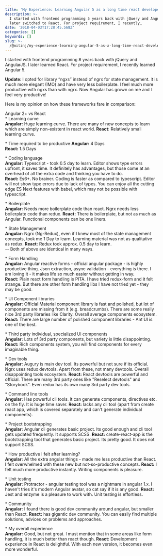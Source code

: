 ```yaml
---
title: 'My Experience: Learning Angular 5 as a long time react developer'
description: >-
  I started with frontend programming 5 years back with jQuery and AngularJS. I
  later switched to React. For project requirement, I recently…
date: '2018-04-03T17:28:45.568Z'
categories: []
keywords: []
slug: >-
  /@nitinj/my-experience-learning-angular-5-as-a-long-time-react-developer-584c87d4987a
---
```


I started with frontend programming 8 years back with jQuery and AngularJS. I later learned React. For project requirement, I recently learned Angular 5.

**Update**: I opted for library “ngxs” instead of ngrx for state management. It is much more elegant (IMO) and have very less boilerplate. I feel much more productive with ngxs than with ngrx.
Now Angular has grown on me and I feel very productive!

Here is my opinion on how these frameworks fare in comparison:

Angular 2+ vs React    
                                                                                                       \* Learning curve  
**Angular:** Huge learning curve. There are many of new concepts to learn which are simply non-existent in react world.                                                                                                                  **React:** Relatively small learning curve.                                                                                                                                                                                                

\* Time required to be productive                                                                                                                                                                                                                            **Angular:** 4 Days  
**React:** 1.5 Days

\* Coding language  
**Angular:** Typescript - took 0.5 day to learn. Editor shows type errors  upfront, it saves time. It definitely has advantages, but those come at an overhead of all the extra code and thinking you have to do.  
**React:** Es6+. No brainer. Coding is faster as compared to typescript. Editor will not show type errors due to lack of types. You can enjoy all the cutting edge ES Next features with babel, which may not be possible with typescript.

\* Boilerplate  
**Angular:** Needs more boilerplate code than react. Ngrx needs less boilerplate code than redux.                                                                                                                                **React:** There is boilerplate, but not as much as Angular. Functional components can be one liners.                                                                                                                                      

\* State Management  
**Angular:** Ngrx (Ng-Redux), even if I knew most of the state management concepts, took me 1 Day to learn. Learning material was not as qualitative as redux.                                                                           **React:** Redux took approx. 0.5 day to learn.   
\-- Both of above are identical in many ways.                                                                                                                                                                                           

\* Form Handling  
**Angular:** Angular reactive forms - official angular package - is highly productive thing. Json extraction, async validation - everything is there. I am loving it - it makes life so much easier without getting in way.  
**React:** Plain react form handling is PITA. I have tried redux-form and it felt strange. But there are other form handling libs I have not tried yet - they may be good.

\* UI Component libraries  
**Angular:** Official Material component library is fast and polished, but lot of components are missing from it (e.g.  breadcrumbs). There are some really nice 3rd party libraries like Clarity. Overall average components ecosystem.  
**React:** There are large number of polished component libraries - Ant UI is one of the best.

\* Third party individual, specialized UI components  
**Angular:** Lots of 3rd party components, but variety is little disappointing.                                                                                                                                                          **React:** Rich components system, you will find components for every imaginable thing.

\* Dev tools  
**Angular:** Augury is main dev tool. Its powerful but not sure if its official. Ngrx uses redux devtools. Apart from these, not many devtools. Overall disappointing tools ecosystem.                                                  **React:** React devtools are powerful and official. There are many 3rd party ones like "Reselect devtools" and "Storybook". Even redux has its own many 3rd party dev tools.

\* Command line tools  
**Angular:** Has powerful cli tools. It can generate components, directives etc. on the fly. It is huge time saver.                                                                                                              **React:** lacks any cli tool (apart from create react app, which is covered separately and can't generate individual components).

\* Project bootstrapping  
**Angular:** Angular cli generates basic project. Its good enough and cli tool gets updated frequently. It supports SCSS.                                                                                                                **React:** create-react-app is the bootstrapping tool that generates basic project. Its pretty good. It does not support SCSS.

\* How productive I felt after learning?  
**Angular:** All the extra angular things - made me less productive than React. I felt overwhelmed with these new but not-so-productive concepts.                                                                                        **React:** I felt much more productive instantly. Writing components is pleasure.

\* Unit testing  
**Angular:** Protractor - angular testing tool was a nightmare in angular 1.x. I haven't tries it's modern Angular avatar, so cat say if it is any good.                                                                                    **React:** Jest and enzyme is a pleasure to work with. Unit testing is effortless.

\* Community                                            
**Angular:** I found there is good dev community around angular, but smaller than React.                                                                                                                                                 **React:** has gigantic dev community. You can easily find multiple solutions, advices on problems and approaches.

\* My overall experience  
**Angular:** Good, but not great. I must mention that in some areas like form handling, it is much better than react though.                                                                                                                                       **React:** Development experience in React is delightful. With each new version, it becomes even more wonderful.